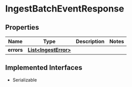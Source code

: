 

# IngestBatchEventResponse


## Properties

| Name | Type | Description | Notes |
|------------ | ------------- | ------------- | -------------|
|**errors** | [**List&lt;IngestError&gt;**](IngestError.md) |  |  |


## Implemented Interfaces

* Serializable


